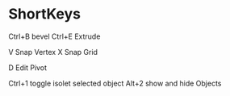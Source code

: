 # ShortKeys

Ctrl+B   bevel
Ctrl+E    Extrude

V   Snap Vertex
X   Snap Grid

D   Edit Pivot

Ctrl+1    toggle isolet selected object
Alt+2   show and hide Objects

